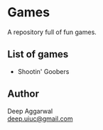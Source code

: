 Games
=====

A repository full of fun games.

List of games
-------------
- Shootin' Goobers

Author
------
Deep Aggarwal  
deep.uiuc@gmail.com  
